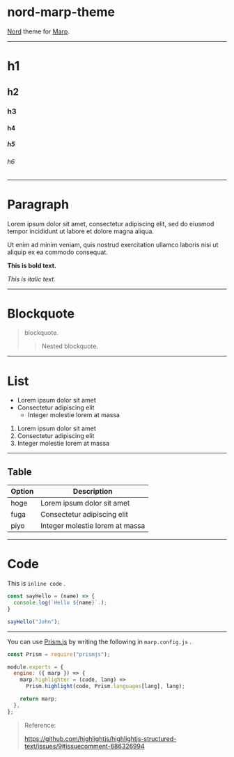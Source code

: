 # nord-marp-theme

[Nord](https://www.nordtheme.com/) theme for [Marp](https://marp.app/).

---

# h1

## h2

### h3

#### h4

##### h5

###### h6

---

# Paragraph

Lorem ipsum dolor sit amet, consectetur adipiscing elit, sed do eiusmod tempor incididunt ut labore et dolore magna aliqua.

Ut enim ad minim veniam, quis nostrud exercitation ullamco laboris nisi ut aliquip ex ea commodo consequat.

**This is bold text.**

_This is italic text._

---

# Blockquote

> blockquote.
>
> > Nested blockquote.

---

# List

- Lorem ipsum dolor sit amet
- Consectetur adipiscing elit
  - Integer molestie lorem at massa

1. Lorem ipsum dolor sit amet
2. Consectetur adipiscing elit
3. Integer molestie lorem at massa

---

## Table

| Option | Description                     |
| ------ | ------------------------------- |
| hoge   | Lorem ipsum dolor sit amet      |
| fuga   | Consectetur adipiscing elit     |
| piyo   | Integer molestie lorem at massa |

---

# Code

This is `inline code` .

```javascript
const sayHello = (name) => {
  console.log(`Hello ${name}`.);
}

sayHello("John");
```

---

You can use [Prism.js](https://prismjs.com/) by writing the following in `marp.config.js` .

```javascript
const Prism = require("prismjs");

module.exports = {
  engine: ({ marp }) => {
    marp.highlighter = (code, lang) =>
      Prism.highlight(code, Prism.languages[lang], lang);

    return marp;
  },
};
```

> Reference:
>
> <https://github.com/highlightjs/highlightjs-structured-text/issues/9#issuecomment-686326994>
